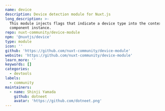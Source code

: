 ```yaml
---
name: device
description: Device detection module for Nuxt.js
long_description: >-
  This module injects flags that indicate a device type into the context and the
  component instance.
repo: nuxt-community/device-module
npm: '@nuxtjs/device'
type: module
icon: ''
github: 'https://github.com/nuxt-community/device-module'
website: 'https://github.com/nuxt-community/device-module'
learn_more: ''
keywords: []
categories:
  - devtools
labels:
  - community
maintainers:
  - name: Shinji Yamada
    github: dotneet
    avatar: 'https://github.com/dotneet.png'
---
```

